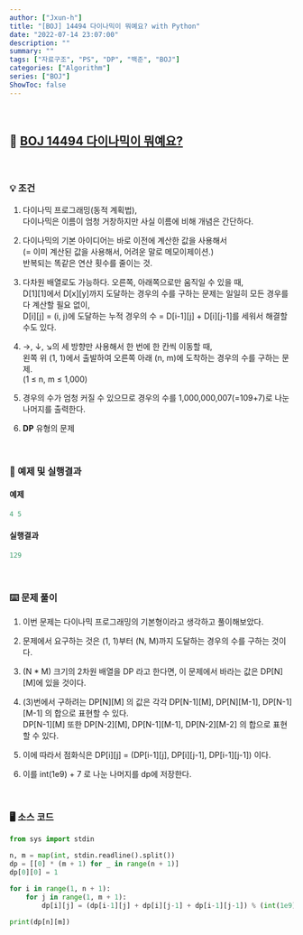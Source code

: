 ```yaml
---
author: ["Jxun-h"]
title: "[BOJ] 14494 다이나믹이 뭐예요? with Python"
date: "2022-07-14 23:07:00"
description: ""
summary: ""
tags: ["자료구조", "PS", "DP", "백준", "BOJ"]
categories: ["Algorithm"]
series: ["BOJ"]
ShowToc: false
---
```


<br>

## 📌 <a href="https://www.acmicpc.net/problem/14494" target="_blank">BOJ 14494 다이나믹이 뭐예요?</a>

<br>

### 💡 조건

1.  다이나믹 프로그래밍(동적 계획법),  
    다이나믹은 이름이 엄청 거창하지만 사실 이름에 비해 개념은 간단하다.  

2.  다이나믹의 기본 아이디어는 바로 이전에 계산한 값을 사용해서  
    (= 이미 계산된 값을 사용해서, 어려운 말로 메모이제이션.)  
    반복되는 똑같은 연산 횟수를 줄이는 것.

3.  다차원 배열로도 가능하다. 오른쪽, 아래쪽으로만 움직일 수 있을 때,  
    D[1][1]에서 D[x][y]까지 도달하는 경우의 수를 구하는 문제는 일일히 모든 경우를 다 계산할 필요 없이,  
    D[i][j] = (i, j)에 도달하는 누적 경우의 수 = D[i-1][j] + D[i][j-1]를 세워서 해결할 수도 있다.

4.  →, ↓, ↘의 세 방향만 사용해서 한 번에 한 칸씩 이동할 때,  
    왼쪽 위 (1, 1)에서 출발하여 오른쪽 아래 (n, m)에 도착하는 경우의 수를 구하는 문제.  
    (1 ≤ n, m ≤ 1,000)

5.  경우의 수가 엄청 커질 수 있으므로 경우의 수를 1,000,000,007(=109+7)로 나눈 나머지를 출력한다.

6.  **DP** 유형의 문제

<br>

### 🔖 예제 및 실행결과

#### 예제

```py
4 5
```

#### 실행결과

```py
129
```

<br>

### ⌨️ 문제 풀이

1.  이번 문제는 다이나믹 프로그래밍의 기본형이라고 생각하고 풀이해보았다.

2.  문제에서 요구하는 것은 (1, 1)부터 (N, M)까지 도달하는 경우의 수를 구하는 것이다.

3.  (N * M) 크기의 2차원 배열을 DP 라고 한다면, 이 문제에서 바라는 값은 DP[N][M]에 있을 것이다.

4.  (3)번에서 구하려는 DP[N][M] 의 값은 각각 DP[N-1][M], DP[N][M-1], DP[N-1][M-1] 의 합으로 표현할 수 있다.  
    DP[N-1][M] 또한 DP[N-2][M], DP[N-1][M-1], DP[N-2][M-2] 의 합으로 표현할 수 있다.

5.  이에 따라서 점화식은 DP[i][j] = (DP[i-1][j], DP[i][j-1], DP[i-1][j-1]) 이다.

6.  이를 int(1e9) + 7 로 나눈 나머지를 dp에 저장한다.

<br>

### 🖥 소스 코드

```py
from sys import stdin

n, m = map(int, stdin.readline().split())
dp = [[0] * (m + 1) for _ in range(n + 1)]
dp[0][0] = 1

for i in range(1, n + 1):
    for j in range(1, m + 1):
        dp[i][j] = (dp[i-1][j] + dp[i][j-1] + dp[i-1][j-1]) % (int(1e9) + 7)

print(dp[n][m])
```
